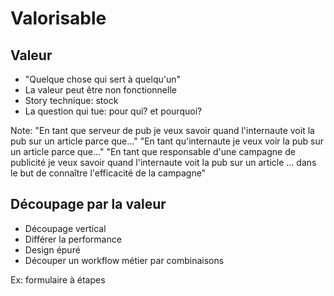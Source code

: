 # Valorisable



## Valeur

* "Quelque chose qui sert à quelqu'un"
* La valeur peut être non fonctionnelle
* Story technique: stock 
* La question qui tue: pour qui? et pourquoi?

Note:
"En tant que serveur de pub je veux savoir quand l'internaute voit la pub sur un article parce que..."
"En tant qu'internaute je veux voir la pub sur un article parce que..."
"En tant que responsable d'une campagne de publicité je veux savoir quand l'internaute voit la pub sur un article ... dans le but de connaître l'efficacité de la campagne"



## Découpage par la valeur

* Découpage vertical
* Différer la performance
* Design épuré
* Découper un workflow métier par combinaisons

Ex: formulaire à étapes


